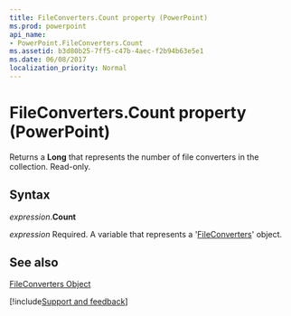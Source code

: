 ```yaml
---
title: FileConverters.Count property (PowerPoint)
ms.prod: powerpoint
api_name:
- PowerPoint.FileConverters.Count
ms.assetid: b3d80b25-7ff5-c47b-4aec-f2b94b63e5e1
ms.date: 06/08/2017
localization_priority: Normal
---
```



# FileConverters.Count property (PowerPoint)

Returns a  **Long** that represents the number of file converters in the collection. Read-only.


## Syntax

_expression_.**Count**

_expression_ Required. A variable that represents a '[FileConverters](PowerPoint.FileConverters.md)' object.


## See also


[FileConverters Object](PowerPoint.FileConverters.md)

[!include[Support and feedback](~/includes/feedback-boilerplate.md)]